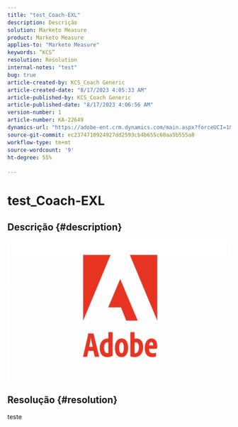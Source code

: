 ```yaml
---
title: "test_Coach-EXL"
description: Descrição
solution: Marketo Measure
product: Marketo Measure
applies-to: "Marketo Measure"
keywords: “KCS”
resolution: Resolution
internal-notes: "test"
bug: true
article-created-by: KCS_Coach Generic
article-created-date: "8/17/2023 4:05:33 AM"
article-published-by: KCS_Coach Generic
article-published-date: "8/17/2023 4:06:56 AM"
version-number: 1
article-number: KA-22649
dynamics-url: "https://adobe-ent.crm.dynamics.com/main.aspx?forceUCI=1&pagetype=entityrecord&etn=knowledgearticle&id=42b88d49-b33c-ee11-bdf4-6045bd006079"
source-git-commit: ec2374710924927dd2593cb4b655c60aa5b555a8
workflow-type: tm+mt
source-wordcount: '9'
ht-degree: 55%

---
```


# test_Coach-EXL

## Descrição {#description}

![](assets/___50602d7c-b33c-ee11-bdf4-6045bd006079___.png)

## Resolução {#resolution}


teste
